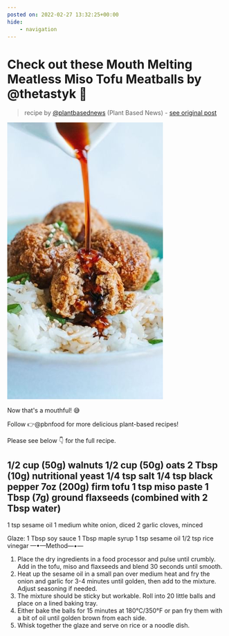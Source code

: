 ```yaml
---
posted on: 2022-02-27 13:32:25+00:00
hide:
    - navigation
---
```


# Check out these Mouth Melting Meatless Miso Tofu Meatballs by @thetastyk 🌿 

> recipe by [@plantbasednews](https://www.instagram.com/plantbasednews/) 
(Plant Based News) - [see original post](https://instagram.com/p/Cae4YXNj_ta)

![](../img/plantbasednews_27-02-2022_1302.png)


Now that's a mouthful! 😅

Follow 👉@pbnfood for more delicious plant-based recipes! 

Please see below 👇 for the full recipe.

1/2 cup (50g) walnuts
1/2 cup (50g) oats
2 Tbsp (10g) nutritional yeast
1/4 tsp salt
1/4 tsp black pepper
7oz (200g) firm tofu
1 tsp miso paste
1 Tbsp (7g) ground flaxseeds (combined with 2 Tbsp water)
-
1 tsp sesame oil
1 medium white onion, diced
2 garlic cloves, minced

Glaze:
1 Tbsp soy sauce
1 Tbsp maple syrup
1 tsp sesame oil
1/2 tsp rice vinegar
—•—Method—•—
1. Place the dry ingredients in a food processor and pulse until crumbly. Add in the tofu, miso and flaxseeds and blend 30 seconds until smooth.
2. Heat up the sesame oil in a small pan over medium heat and fry the onion and garlic for 3-4 minutes until golden, then add to the mixture. Adjust seasoning if needed.
3. The mixture should be sticky but workable. Roll into 20 little balls and place on a lined baking tray.
4. Either bake the balls for 15 minutes at 180°C/350°F or pan fry them with a bit of oil until golden brown from each side.
5. Whisk together the glaze and serve on rice or a noodle dish. 